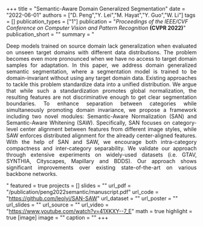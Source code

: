 +++
title = "Semantic-Aware Domain Generalized Segmentation"
date = "2022-06-01"
authors = ["D. Peng","Y. Lei","M. Hayat","Y. Guo","W. Li"]
tags = []
publication_types = ["1"]
publication = "_Proceedings of the IEEE/CVF Conference on Computer Vision and Pattern Recognition_ **(CVPR 2022)**"
publication_short = ""
summary = " <p style='text-align: justify;'> Deep models trained on source domain lack generalization when evaluated on unseen target domains with different data distributions. The problem becomes even more pronounced when we have no access to target domain samples for adaptation. In this paper, we address domain generalized semantic segmentation, where a segmentation model is trained to be domain-invariant without using any target domain data. Existing approaches to tackle this problem standardize data into a unified distribution. We argue that while such a standardization promotes global normalization, the resulting features are not discriminative enough to get clear segmentation boundaries. To enhance separation between categories while simultaneously promoting domain invariance, we propose a framework including two novel modules: Semantic-Aware Normalization (SAN) and Semantic-Aware Whitening (SAW). Specifically, SAN focuses on category-level center alignment between features from different image styles, while SAW enforces distributed alignment for the already center-aligned features. With the help of SAN and SAW, we encourage both intra-category compactness and inter-category separability. We validate our approach through extensive experiments on widely-used datasets (i.e. GTAV, SYNTHIA, Cityscapes, Mapillary and BDDS). Our approach shows significant improvements over existing state-of-the-art on various backbone networks.  </p>"
featured = true
projects = []
slides = ""
url_pdf = "/publication/peng2022semantic/manuscript.pdf"
url_code = "https://github.com/leolyj/SAN-SAW"
url_dataset = ""
url_poster = ""
url_slides = ""
url_source = ""
url_video = "https://www.youtube.com/watch?v=41XKXY--7_E"
math = true
highlight = true
[image]
image = ""
caption = ""
+++


